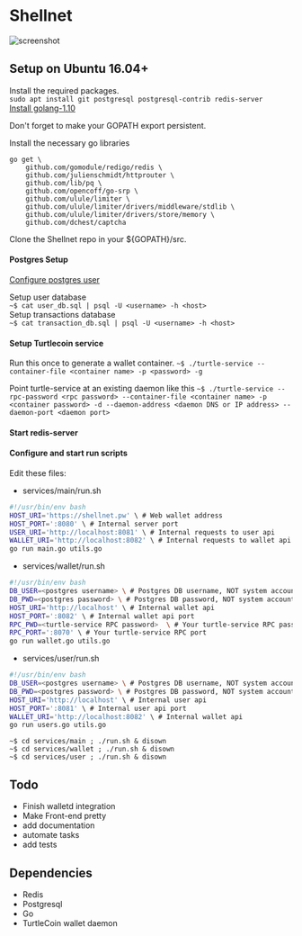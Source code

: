 # Shellnet

![screenshot](/docs/screenshot-shellnet-login.png)

## Setup on Ubuntu 16.04+
Install the required packages.  
`sudo apt install git postgresql postgresql-contrib redis-server`  
[Install golang-1.10](https://gist.github.com/ndaidong/4c0e9fbae8d3729510b1c04eb42d2a80)

Don't forget to make your GOPATH export persistent.

Install the necessary go libraries
```
go get \
	github.com/gomodule/redigo/redis \
	github.com/julienschmidt/httprouter \
	github.com/lib/pq \
	github.com/opencoff/go-srp \
	github.com/ulule/limiter \
	github.com/ulule/limiter/drivers/middleware/stdlib \
	github.com/ulule/limiter/drivers/store/memory \
	github.com/dchest/captcha
```

Clone the Shellnet repo in your ${GOPATH}/src.

#### Postgres Setup
[Configure postgres user](https://www.linode.com/docs/databases/postgresql/how-to-install-postgresql-on-ubuntu-16-04/)  

Setup user database  
`~$ cat user_db.sql | psql -U <username> -h <host>`  
Setup transactions database  
`~$ cat transaction_db.sql | psql -U <username> -h <host>`

#### Setup Turtlecoin service
Run this once to generate a wallet container.
`~$ ./turtle-service --container-file <container name> -p <password> -g`  

Point turtle-service at an existing daemon like this
`~$ ./turtle-service --rpc-password <rpc password> --container-file <container name> -p <container password> -d --daemon-address <daemon DNS or IP address> --daemon-port <daemon port>`

#### Start redis-server

#### Configure and start run scripts
Edit these files:
* services/main/run.sh  
```bash
#!/usr/bin/env bash
HOST_URI='https://shellnet.pw' \ # Web wallet address
HOST_PORT=':8080' \ # Internal server port
USER_URI='http://localhost:8081' \ # Internal requests to user api
WALLET_URI='http://localhost:8082' \ # Internal requests to wallet api
go run main.go utils.go
```
* services/wallet/run.sh  
```bash
#!/usr/bin/env bash
DB_USER=<postgres username> \ # Postgres DB username, NOT system account username
DB_PWD=<postgres password> \ # Postgres DB password, NOT system account password
HOST_URI='http://localhost' \ # Internal wallet api
HOST_PORT=':8082' \ # Internal wallet api port
RPC_PWD=<turtle-service RPC password>  \ # Your turtle-service RPC password
RPC_PORT=':8070' \ # Your turtle-service RPC port
go run wallet.go utils.go
```
* services/user/run.sh  
```bash
#!/usr/bin/env bash
DB_USER=<postgres username> \ # Postgres DB username, NOT system account username
DB_PWD=<postgres password> \ # Postgres DB password, NOT system account password
HOST_URI='http://localhost' \ # Internal user api
HOST_PORT=':8081' \ # Internal user api port
WALLET_URI='http://localhost:8082' \ # Internal wallet api
go run users.go utils.go
```

`~$ cd services/main ; ./run.sh & disown`  
`~$ cd services/wallet ; ./run.sh & disown`  
`~$ cd services/user ; ./run.sh & disown`  


## Todo
* Finish walletd integration
* Make Front-end pretty
* add documentation
* automate tasks
* add tests


## Dependencies
* Redis
* Postgresql
* Go
* TurtleCoin wallet daemon
